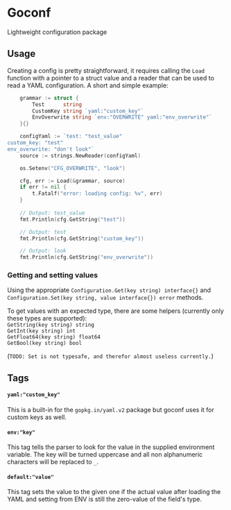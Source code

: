# Goconf

Lightweight configuration package

## Usage

Creating a config is pretty straightforward, it requires calling the `Load` function with a pointer to a struct value
and a reader that can be used to read a YAML configuration. A short and simple example:
```go
	grammar := struct {
		Test      string
		CustomKey string `yaml:"custom_key"`
        EnvOverwrite string `env:"OVERWRITE" yaml:"env_overwrite"`
	}{}

	configYaml := `test: "test_value"
custom_key: "test"
env_overwrite: "don't look"`
	source := strings.NewReader(configYaml)

	os.Setenv("CFG_OVERWRITE", "look")

	cfg, err := Load(&grammar, source)
	if err != nil {
		t.Fatalf("error: loading config: %v", err)
    }
    
    // Output: test_value
    fmt.Println(cfg.GetString("test"))

    // Output: test
    fmt.Println(cfg.GetString("custom_key"))

    // Output: look
    fmt.Println(cfg.GetString("env_overwrite"))
```

### Getting and setting values

Using the appropriate `Configuration.Get(key string) interface{}` and `Configuration.Set(key string, value interface{}) error` methods.

To get values with an expected type, there are some helpers (currently only these types are supported):  
`GetString(key string) string`  
`GetInt(key string) int`  
`GetFloat64(key string) float64`  
`GetBool(key string) bool`  

(`TODO: Set is not typesafe, and therefor almost useless currently.`)

## Tags

#### `yaml:"custom_key"`

This is a built-in for the `gopkg.in/yaml.v2` package but goconf uses it for custom keys as well.

#### `env:"key"`

This tag tells the parser to look for the value in the supplied environment variable. The key will be turned uppercase
and all non alphanumeric characters will be replaced to `_`.

#### `default:"value"`

This tag sets the value to the given one if the actual value after loading the YAML and setting from ENV is still the zero-value
of the field's type.
